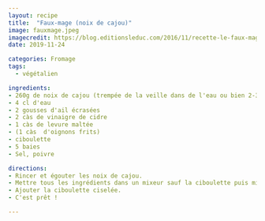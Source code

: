 ```yaml
---
layout: recipe
title:  "Faux-mage (noix de cajou)"
image: fauxmage.jpeg
imagecredit: https://blog.editionsleduc.com/2016/11/recette-le-faux-mage-de-noix-de-cajou-au-cumin.html
date: 2019-11-24

categories: Fromage
tags:
  - végétalien

ingredients:
- 260g de noix de cajou (trempée de la veille dans de l'eau ou bien 2-3h dans de l'eau très chaude)
- 4 cl d'eau
- 2 gousses d'ail écrasées
- 2 càs de vinaigre de cidre
- 1 càs de levure maltée
- (1 càs  d'oignons frits)
- ciboulette
- 5 baies
- Sel, poivre

directions:
- Rincer et égouter les noix de cajou.
- Mettre tous les ingrédients dans un mixeur sauf la ciboulette puis mixer.
- Ajouter la ciboulette ciselée.
- C'est prêt !

---
```

